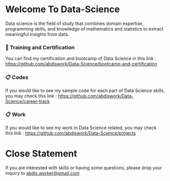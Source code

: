 # Welcome To Data-Science
Data science is the field of study that combines domain expertise, programming skills, and knowledge of mathematics and statistics to extract meaningful insights from data.

### 📖 Training and Certification
You can find my certification and bootcamp of Data Science in this link : https://github.com/abdiswork/Data-Science/bootcamp-and-certification

### 📋 Codes
If you would like to see my sample code for each part of Data Science skills, you may check this link : https://github.com/abdiswork/Data-Science/career-track

### 📋 Work
If you would like to see my work in Data Science related, you may check this link : https://github.com/abdiswork/Data-Science/projects

# Close Statement
If you are interested with skills or having some questions, please drop your inquiry to abdis.worker@gmail.com
